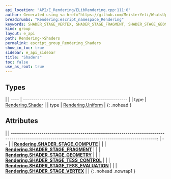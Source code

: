 ```yaml
---
api_location: "API/E_Rendering/ELibRendering.cpp:111:0"
author: Generated using <a href="https://github.com/MeisterYeti/WhatsUpDoc">WhatsUpDoc</a>
breadcrumbs: "Rendering:escript_namespace_Rendering"
keywords: SHADER_STAGE_VERTEX, SHADER_STAGE_FRAGMENT, SHADER_STAGE_GEOMETRY, SHADER_STAGE_TESS_CONTROL, SHADER_STAGE_TESS_EVALUATION, SHADER_STAGE_COMPUTE
kind: group
layout: e_api
path: Rendering->Shaders
permalink: escript_group_Rendering_Shaders
show_in_toc: true
sidebar: e_api_sidebar
title: "Shaders"
toc: false
use_as_root: true
---
```


## Types

|
| ---- | --------------------------------------------------- | 
| type | [Rendering.Shader](escript_type_Rendering_Shader)   | 
| type | [Rendering.Uniform](escript_type_Rendering_Uniform) | 
{: .nohead }

## Attributes

|
| -----------------------------------------------------------------------------------------------------------------------------------------------------: | -- | 
| **[Rendering.SHADER_STAGE_COMPUTE](classRendering_1_1ShaderObjectInfo#classRendering_1_1ShaderObjectInfo_1ad3ad5db2cb1424b6f3e7e832ebc12ac7)**         |  | 
| **[Rendering.SHADER_STAGE_FRAGMENT](classRendering_1_1ShaderObjectInfo#classRendering_1_1ShaderObjectInfo_1aaf4999737c021a740a534e4e44dddecc)**        |  | 
| **[Rendering.SHADER_STAGE_GEOMETRY](classRendering_1_1ShaderObjectInfo#classRendering_1_1ShaderObjectInfo_1a5c4d1b31828e38195e4c2c9316518b6d)**        |  | 
| **[Rendering.SHADER_STAGE_TESS_CONTROL](classRendering_1_1ShaderObjectInfo#classRendering_1_1ShaderObjectInfo_1a93e1059d71f13c3b582ea2620632295b)**    |  | 
| **[Rendering.SHADER_STAGE_TESS_EVALUATION](classRendering_1_1ShaderObjectInfo#classRendering_1_1ShaderObjectInfo_1ae9e7b604228dc134b73da9f1286882ef)** |  | 
| **[Rendering.SHADER_STAGE_VERTEX](classRendering_1_1ShaderObjectInfo#classRendering_1_1ShaderObjectInfo_1a7932be0823352b096dc47778b3057efb)**          |  | 
{: .nohead .nowrap1 }

